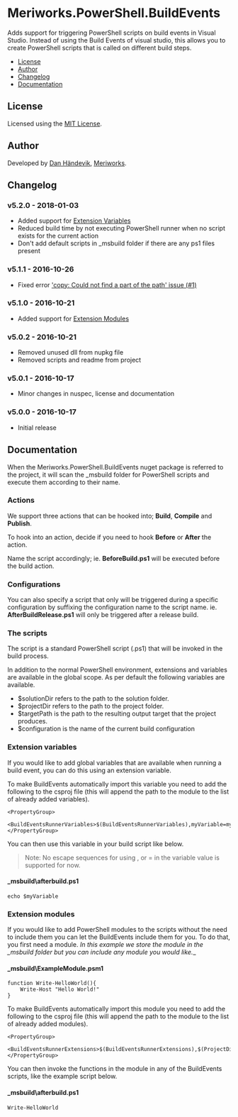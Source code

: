# Meriworks.PowerShell.BuildEvents
Adds support for triggering PowerShell scripts on build events in Visual Studio.
Instead of using the Build Events of visual studio, this allows you to create PowerShell scripts that is called on different build steps.

* [License](#license)
* [Author](#author)
* [Changelog](#changelog)
* [Documentation](#documentation)

<a name="license"></a>
## License
Licensed using the [MIT License](LICENSE.md).

<a name="author"></a>
## Author
Developed by [Dan Händevik](mailto:dan@meriworks.se), [Meriworks](http://www.meriworks.se).

<a name="changelog"></a>
## Changelog
### v5.2.0 - 2018-01-03
* Added support for [Extension Variables](#Extension_Variables)
* Reduced build time by not executing PowerShell runner when no script exists for the current action
* Don't add default scripts in \_msbuild folder if there are any ps1 files present

### v5.1.1 - 2016-10-26
* Fixed error ['copy: Could not find a part of the path' issue (#1)](https://github.com/meriworks/PowerShell.BuildEvents/issues/1)

### v5.1.0 - 2016-10-21
* Added support for [Extension Modules](#Extension_Modules)

### v5.0.2 - 2016-10-21
* Removed unused dll from nupkg file
* Removed scripts and readme from project

### v5.0.1 - 2016-10-17
* Minor changes in nuspec, license and documentation

### v5.0.0 - 2016-10-17
* Initial release

<a name="documentation"></a>
## Documentation
When the Meriworks.PowerShell.BuildEvents nuget package is referred to the project, it will scan the _msbuild folder for PowerShell scripts and execute them according to their name.

### Actions
We support three actions that can be hooked into; **Build**, **Compile** and **Publish**. 

To hook into an action, decide if you need to hook **Before** or **After** the action.

Name the script accordingly; ie. **BeforeBuild.ps1** will be executed before the build action.

### Configurations
You can also specify a script that only will be triggered during a specific configuration by suffixing the configuration name to the script name.
ie. **AfterBuildRelease.ps1** will only be triggered after a release build. 

### The scripts
The script is a standard PowerShell script (.ps1) that will be invoked in the build process.

In addition to the normal PowerShell environment, extensions and variables are available in the global scope. As per default the following variables are available.

* $solutionDir refers to the path to the solution folder.
* $projectDir refers to the path to the project folder.
* $targetPath is the path to the resulting output target that the project produces.
* $configuration is the name of the current build configuration

<a name="Extension_Variables"></a>
### Extension variables
If you would like to add global variables that are available when running a build event, you can do this using an extension variable.

To make BuildEvents automatically import this variable you need to add the following to the csproj file (this will append the path to the module to the list of already added variables).

    <PropertyGroup>
        <BuildEventsRunnerVariables>$(BuildEventsRunnerVariables),myVariable=myValue</BuildEventsRunnerVariables>
    </PropertyGroup>

You can then use this variable in your build script like below.

> Note: No escape sequences for using , or = in the variable value is supported for now.

#### _msbuild\afterbuild.ps1

    echo $myVariable

<a name="Extension_Modules"></a>
### Extension modules
If you would like to add PowerShell modules to the scripts without the need to include them you can let the BuildEvents include them for you. To do that, you first need a module. _In this example we store the module in the \_msbuild folder but you can include any module you would like.__

#### _msbuild\ExampleModule.psm1

    function Write-HelloWorld(){
        Write-Host "Hello World!"
    }

To make BuildEvents automatically import this module you need to add the following to the csproj file (this will append the path to the module to the list of already added modules).

    <PropertyGroup>
        <BuildEventsRunnerExtensions>$(BuildEventsRunnerExtensions),$(ProjectDir)_msbuild\ExampleModule.psm1</BuildEventsRunnerExtensions>
    </PropertyGroup>

You can then invoke the functions in the module in any of the BuildEvents scripts, like the example script below.

#### _msbuild\afterbuild.ps1

    Write-HelloWorld


